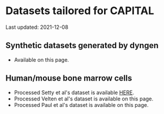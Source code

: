 # Datasets tailored for CAPITAL

Last updated: 2021-12-08

## Synthetic datasets generated by dyngen
* Available on this page.

## Human/mouse bone marrow cells
* Processed Setty et al's dataset is available [HERE](http://www.med.osaka-u.ac.jp/pub/rna/ykato/project/capital/).
* Processed Velten et al's dataset is available on this page.
* Processed Paul et al's dataset is available on this page.